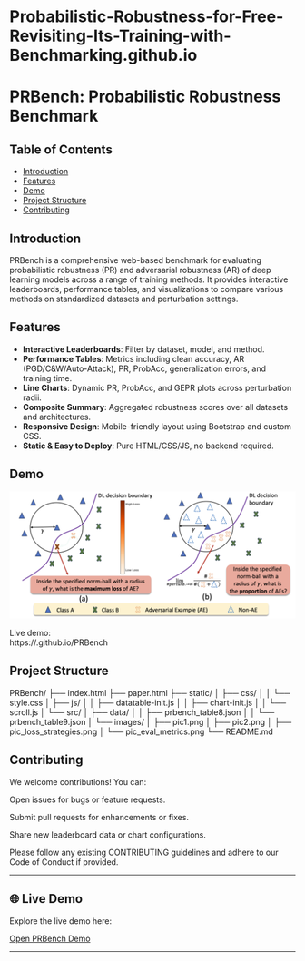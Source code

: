 # Probabilistic-Robustness-for-Free-Revisiting-Its-Training-with-Benchmarking.github.io

# PRBench: Probabilistic Robustness Benchmark

## Table of Contents

- [Introduction](#introduction)
- [Features](#features)
- [Demo](#demo)
- [Project Structure](#project-structure)
- [Contributing](#contributing)

## Introduction

PRBench is a comprehensive web-based benchmark for evaluating probabilistic robustness (PR) and adversarial robustness (AR) of deep learning models across a range of training methods. It provides interactive leaderboards, performance tables, and visualizations to compare various methods on standardized datasets and perturbation settings.

## Features

- **Interactive Leaderboards**: Filter by dataset, model, and method.  
- **Performance Tables**: Metrics including clean accuracy, AR (PGD/C&W/Auto-Attack), PR, ProbAcc, generalization errors, and training time.  
- **Line Charts**: Dynamic PR, ProbAcc, and GEPR plots across perturbation radii.  
- **Composite Summary**: Aggregated robustness scores over all datasets and architectures.  
- **Responsive Design**: Mobile-friendly layout using Bootstrap and custom CSS.  
- **Static & Easy to Deploy**: Pure HTML/CSS/JS, no backend required.

## Demo

![Landing Page](static/src/images/pic1.png)

Live demo:  
https://<your-github-username>.github.io/PRBench

## Project Structure
PRBench/
├── index.html
├── paper.html
├── static/
│   ├── css/
│   │   └── style.css
│   ├── js/
│   │   ├── datatable-init.js
│   │   ├── chart-init.js
│   │   └── scroll.js
│   └── src/
│       ├── data/
│       │   ├── prbench_table8.json
│       │   └── prbench_table9.json
│       └── images/
│           ├── pic1.png
│           ├── pic2.png
│           ├── pic_loss_strategies.png
│           └── pic_eval_metrics.png
└── README.md


## Contributing
We welcome contributions! You can:

Open issues for bugs or feature requests.

Submit pull requests for enhancements or fixes.

Share new leaderboard data or chart configurations.

Please follow any existing CONTRIBUTING guidelines and adhere to our Code of Conduct if provided.

---

## 🌐 Live Demo

Explore the live demo here:

[Open PRBench Demo](https://kenneth939.github.io/Probabilistic-Robustness-for-Free-Revisiting-Its-Training-with-Benchmarking.github.io/)

---
